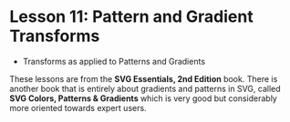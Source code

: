 # Lesson 11: Pattern and Gradient Transforms
*   Transforms as applied to Patterns and Gradients

These lessons are from the __SVG Essentials, 2nd Edition__ book.
There is another book that is entirely about gradients and patterns in SVG,
called __SVG Colors, Patterns & Gradients__ which is very good but considerably
more oriented towards expert users.
